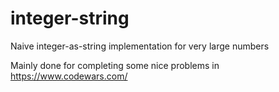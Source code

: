# integer-string
Naive integer-as-string implementation for very large numbers

Mainly done for completing some nice problems in https://www.codewars.com/
